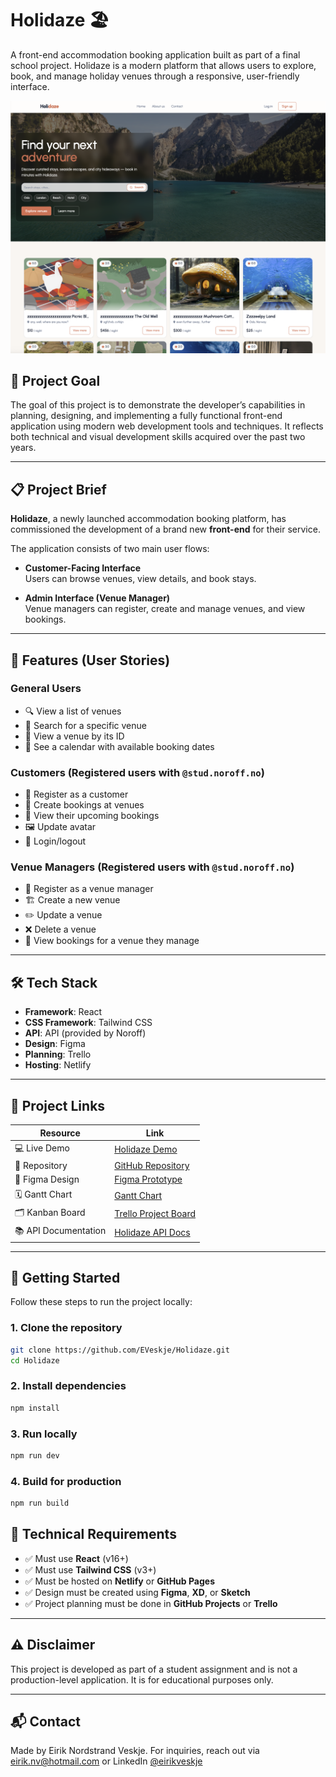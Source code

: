 # Holidaze 🏖️

A front-end accommodation booking application built as part of a final school project. Holidaze is a modern platform that allows users to explore, book, and manage holiday venues through a responsive, user-friendly interface.

![Screenshot of website](/src/assets/images/holidazeScreenshot.jpg)

## 📌 Project Goal

The goal of this project is to demonstrate the developer’s capabilities in planning, designing, and implementing a fully functional front-end application using modern web development tools and techniques. It reflects both technical and visual development skills acquired over the past two years.

---

## 📋 Project Brief

**Holidaze**, a newly launched accommodation booking platform, has commissioned the development of a brand new **front-end** for their service.

The application consists of two main user flows:

- **Customer-Facing Interface**  
  Users can browse venues, view details, and book stays.

- **Admin Interface (Venue Manager)**  
  Venue managers can register, create and manage venues, and view bookings.

---

## 🧩 Features (User Stories)

### General Users

- 🔍 View a list of venues
- 🔎 Search for a specific venue
- 🏡 View a venue by its ID
- 📅 See a calendar with available booking dates

### Customers (Registered users with `@stud.noroff.no`)

- 📝 Register as a customer
- 📆 Create bookings at venues
- 📁 View their upcoming bookings
- 🖼️ Update avatar
- 🔐 Login/logout

### Venue Managers (Registered users with `@stud.noroff.no`)

- 🏨 Register as a venue manager
- 🏗️ Create a new venue
- ✏️ Update a venue
- ❌ Delete a venue
- 📖 View bookings for a venue they manage

---

## 🛠️ Tech Stack

- **Framework**: React
- **CSS Framework**: Tailwind CSS
- **API**: API (provided by Noroff)
- **Design**: Figma
- **Planning**: Trello
- **Hosting**: Netlify

---

## 🔗 Project Links

| Resource             | Link                                                                                                                               |
| -------------------- | ---------------------------------------------------------------------------------------------------------------------------------- |
| 💻 Live Demo         | [Holidaze Demo](https://holi-daiz.netlify.app/)                                                                                    |
| 📁 Repository        | [GitHub Repository](https://github.com/EVeskje/Holidaze.git)                                                                       |
| 🎨 Figma Design      | [Figma Prototype](https://www.figma.com/design/klxhAp1Gw71AgjGRErBx5t/Holidaiz?node-id=0-1&t=NUSuECkebOimnRuO-1)                   |
| 🗓️ Gantt Chart       | [Gantt Chart](./docs/holidaze_gantt.pdf)                                                                                           |
| 🗂️ Kanban Board      | [Trello Project Board](https://trello.com/invite/b/68bc1a36de8b7423526d59c0/ATTI67bb1d89737dad85a8e084905408c3ca0A20F9F3/holidaiz) |
| 📚 API Documentation | [Holidaze API Docs](https://docs.noroff.dev/docs/v2)                                                                               |

---

## 🚀 Getting Started

Follow these steps to run the project locally:

### 1. Clone the repository

```bash
git clone https://github.com/EVeskje/Holidaze.git
cd Holidaze
```

### 2. Install dependencies

```bash
npm install
```

### 3. Run locally

```bash
npm run dev
```

### 4. Build for production

```bash
npm run build
```

## 🚦 Technical Requirements

- ✅ Must use **React** (v16+)
- ✅ Must use **Tailwind CSS** (v3+)
- ✅ Must be hosted on **Netlify** or **GitHub Pages**
- ✅ Design must be created using **Figma**, **XD**, or **Sketch**
- ✅ Project planning must be done in **GitHub Projects** or **Trello**

---

## ⚠️ Disclaimer

This project is developed as part of a student assignment and is not a production-level application. It is for educational purposes only.

---

## 📬 Contact

Made by Eirik Nordstrand Veskje.
For inquiries, reach out via eirik.nv@hotmail.com or LinkedIn [@eirikveskje](https://www.linkedin.com/in/env-link/)
